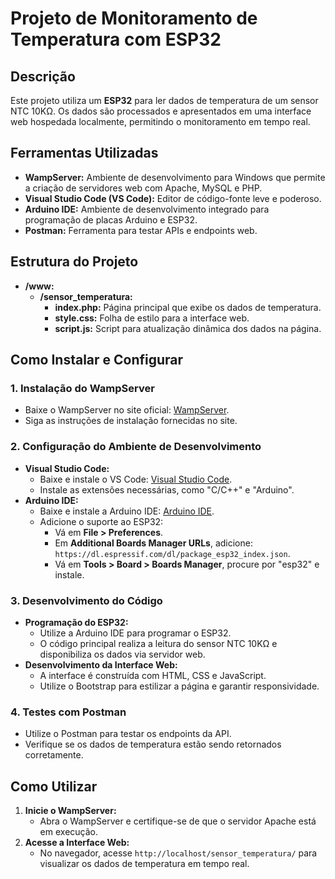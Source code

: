 # Projeto de Monitoramento de Temperatura com ESP32

## Descrição

Este projeto utiliza um **ESP32** para ler dados de temperatura de um sensor NTC 10KΩ. Os dados são processados e apresentados em uma interface web hospedada localmente, permitindo o monitoramento em tempo real.

## Ferramentas Utilizadas

- **WampServer:** Ambiente de desenvolvimento para Windows que permite a criação de servidores web com Apache, MySQL e PHP.
- **Visual Studio Code (VS Code):** Editor de código-fonte leve e poderoso.
- **Arduino IDE:** Ambiente de desenvolvimento integrado para programação de placas Arduino e ESP32.
- **Postman:** Ferramenta para testar APIs e endpoints web.

## Estrutura do Projeto

- **/www:**
  - **/sensor_temperatura:**
    - **index.php:** Página principal que exibe os dados de temperatura.
    - **style.css:** Folha de estilo para a interface web.
    - **script.js:** Script para atualização dinâmica dos dados na página.

## Como Instalar e Configurar

### 1. Instalação do WampServer

- Baixe o WampServer no site oficial: [WampServer](https://www.wampserver.com/).
- Siga as instruções de instalação fornecidas no site.

### 2. Configuração do Ambiente de Desenvolvimento

- **Visual Studio Code:**
  - Baixe e instale o VS Code: [Visual Studio Code](https://code.visualstudio.com/).
  - Instale as extensões necessárias, como "C/C++" e "Arduino".
- **Arduino IDE:**
  - Baixe e instale a Arduino IDE: [Arduino IDE](https://www.arduino.cc/en/software/).
  - Adicione o suporte ao ESP32:
    - Vá em **File > Preferences**.
    - Em **Additional Boards Manager URLs**, adicione: `https://dl.espressif.com/dl/package_esp32_index.json`.
    - Vá em **Tools > Board > Boards Manager**, procure por "esp32" e instale.

### 3. Desenvolvimento do Código

- **Programação do ESP32:**
  - Utilize a Arduino IDE para programar o ESP32.
  - O código principal realiza a leitura do sensor NTC 10KΩ e disponibiliza os dados via servidor web.
- **Desenvolvimento da Interface Web:**
  - A interface é construída com HTML, CSS e JavaScript.
  - Utilize o Bootstrap para estilizar a página e garantir responsividade.

### 4. Testes com Postman

- Utilize o Postman para testar os endpoints da API.
- Verifique se os dados de temperatura estão sendo retornados corretamente.

## Como Utilizar

1. **Inicie o WampServer:**
   - Abra o WampServer e certifique-se de que o servidor Apache está em execução.
2. **Acesse a Interface Web:**
   - No navegador, acesse `http://localhost/sensor_temperatura/` para visualizar os dados de temperatura em tempo real.

